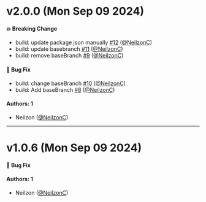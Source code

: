 # v2.0.0 (Mon Sep 09 2024)

#### 💥 Breaking Change

- build: update package json manually [#12](https://github.com/PayConstruct/ecom-orbital-widget/pull/12) ([@NeilzonC](https://github.com/NeilzonC))
- build: update basebranch [#11](https://github.com/PayConstruct/ecom-orbital-widget/pull/11) ([@NeilzonC](https://github.com/NeilzonC))
- build: remove baseBranch [#9](https://github.com/PayConstruct/ecom-orbital-widget/pull/9) ([@NeilzonC](https://github.com/NeilzonC))

#### 🐛 Bug Fix

- build: change baseBranch [#10](https://github.com/PayConstruct/ecom-orbital-widget/pull/10) ([@NeilzonC](https://github.com/NeilzonC))
- build: Add baseBranch [#8](https://github.com/PayConstruct/ecom-orbital-widget/pull/8) ([@NeilzonC](https://github.com/NeilzonC))

#### Authors: 1

- Neilzon ([@NeilzonC](https://github.com/NeilzonC))

---

# v1.0.6 (Mon Sep 09 2024)

#### 🐛 Bug Fix


#### Authors: 1

- Neilzon ([@NeilzonC](https://github.com/NeilzonC))
